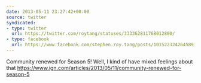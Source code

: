 ```yaml
---
date: 2013-05-11 23:27:42+00:00
source: twitter
syndicated:
- type: twitter
  url: https://twitter.com/roytang/statuses/333362811768012800/
- type: facebook
  url: https://www.facebook.com/stephen.roy.tang/posts/10152232426458912
---
```


Community renewed for Season 5! Well, I kind of have mixed feelings about that https://www.ign.com/articles/2013/05/11/community-renewed-for-season-5